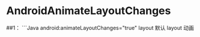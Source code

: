 # AndroidAnimateLayoutChanges

##1： ```Java android:animateLayoutChanges="true" layout     默认 layout 动画 
